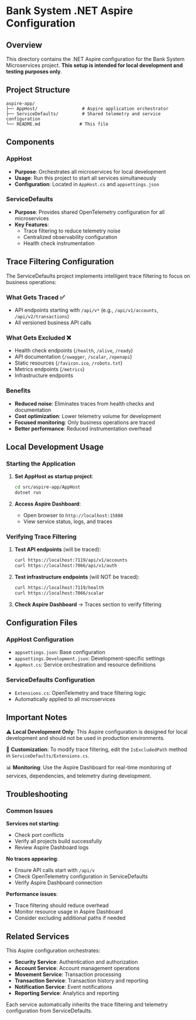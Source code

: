 # Bank System .NET Aspire Configuration

## Overview

This directory contains the .NET Aspire configuration for the Bank System Microservices project. **This setup is intended for local development and testing purposes only**.

## Project Structure

```
aspire-app/
├── AppHost/                 # Aspire application orchestrator
├── ServiceDefaults/         # Shared telemetry and service configuration
└── README.md               # This file
```

## Components

### AppHost

- **Purpose**: Orchestrates all microservices for local development
- **Usage**: Run this project to start all services simultaneously
- **Configuration**: Located in `AppHost.cs` and `appsettings.json`

### ServiceDefaults

- **Purpose**: Provides shared OpenTelemetry configuration for all microservices
- **Key Features**:
  - Trace filtering to reduce telemetry noise
  - Centralized observability configuration
  - Health check instrumentation

## Trace Filtering Configuration

The ServiceDefaults project implements intelligent trace filtering to focus on business operations:

### What Gets Traced ✅

- API endpoints starting with `/api/v*` (e.g., `/api/v1/accounts`, `/api/v2/transactions`)
- All versioned business API calls

### What Gets Excluded ❌

- Health check endpoints (`/health`, `/alive`, `/ready`)
- API documentation (`/swagger`, `/scalar`, `/openapi`)
- Static resources (`/favicon.ico`, `/robots.txt`)
- Metrics endpoints (`/metrics`)
- Infrastructure endpoints

### Benefits

- **Reduced noise**: Eliminates traces from health checks and documentation
- **Cost optimization**: Lower telemetry volume for development
- **Focused monitoring**: Only business operations are traced
- **Better performance**: Reduced instrumentation overhead

## Local Development Usage

### Starting the Application

1. **Set AppHost as startup project**:

   ```bash
   cd src/aspire-app/AppHost
   dotnet run
   ```

2. **Access Aspire Dashboard**:
   - Open browser to `http://localhost:15888`
   - View service status, logs, and traces

### Verifying Trace Filtering

1. **Test API endpoints** (will be traced):

   ```bash
   curl https://localhost:7119/api/v1/accounts
   curl https://localhost:7066/api/v1/auth
   ```

2. **Test infrastructure endpoints** (will NOT be traced):

   ```bash
   curl https://localhost:7119/health
   curl https://localhost:7066/scalar
   ```

3. **Check Aspire Dashboard** → Traces section to verify filtering

## Configuration Files

### AppHost Configuration

- `appsettings.json`: Base configuration
- `appsettings.Development.json`: Development-specific settings
- `AppHost.cs`: Service orchestration and resource definitions

### ServiceDefaults Configuration

- `Extensions.cs`: OpenTelemetry and trace filtering logic
- Automatically applied to all microservices

## Important Notes

⚠️ **Local Development Only**: This Aspire configuration is designed for local development and should not be used in production environments.

🔧 **Customization**: To modify trace filtering, edit the `IsExcludedPath` method in `ServiceDefaults/Extensions.cs`.

📊 **Monitoring**: Use the Aspire Dashboard for real-time monitoring of services, dependencies, and telemetry during development.

## Troubleshooting

### Common Issues

**Services not starting**:

- Check port conflicts
- Verify all projects build successfully
- Review Aspire Dashboard logs

**No traces appearing**:

- Ensure API calls start with `/api/v`
- Check OpenTelemetry configuration in ServiceDefaults
- Verify Aspire Dashboard connection

**Performance issues**:

- Trace filtering should reduce overhead
- Monitor resource usage in Aspire Dashboard
- Consider excluding additional paths if needed

## Related Services

This Aspire configuration orchestrates:

- **Security Service**: Authentication and authorization
- **Account Service**: Account management operations
- **Movement Service**: Transaction processing
- **Transaction Service**: Transaction history and reporting
- **Notification Service**: Event notifications
- **Reporting Service**: Analytics and reporting

Each service automatically inherits the trace filtering and telemetry configuration from ServiceDefaults.
